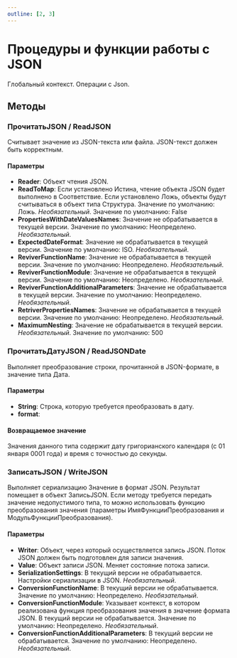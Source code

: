 ```yaml
---
outline: [2, 3]
---
```


# Процедуры и функции работы с JSON


Глобальный контекст. Операции с Json.


## Методы


### ПрочитатьJSON / ReadJSON


Считывает значение из JSON-текста или файла. JSON-текст должен быть корректным.


#### Параметры

* **Reader**: Объект чтения JSON.
* **ReadToMap**: Если установлено Истина, чтение объекта JSON будет выполнено в Соответствие.
Если установлено Ложь, объекты будут считываться в объект типа Структура.
Значение по умолчанию: Ложь.  *Необязательный*. Значение по умолчанию: False
* **PropertiesWithDateValuesNames**: Значение не обрабатывается в текущей версии. Значение по умолчанию: Неопределено. *Необязательный*. 
* **ExpectedDateFormat**: Значение не обрабатывается в текущей версии. Значение по умолчанию: ISO.  *Необязательный*. 
* **ReviverFunctionName**: Значение не обрабатывается в текущей версии. Значение по умолчанию: Неопределено.  *Необязательный*. 
* **ReviverFunctionModule**: Значение не обрабатывается в текущей версии. Значение по умолчанию: Неопределено. *Необязательный*. 
* **ReviverFunctionAdditionalParameters**: Значение не обрабатывается в текущей версии. Значение по умолчанию: Неопределено.  *Необязательный*. 
* **RetriverPropertiesNames**: Значение не обрабатывается в текущей версии. Значение по умолчанию: Неопределено.  *Необязательный*. 
* **MaximumNesting**: Значение не обрабатывается в текущей версии. *Необязательный*. Значение по умолчанию: 500

### ПрочитатьДатуJSON / ReadJSONDate


Выполняет преобразование строки, прочитанной в JSON-формате, в значение типа Дата.


#### Параметры

* **String**: Строка, которую требуется преобразовать в дату. 
* **format**: 

#### Возвращаемое значение


Значения данного типа содержит дату григорианского календаря (с 01 января 0001 года) и время с точностью до секунды.


### ЗаписатьJSON / WriteJSON


Выполняет сериализацию Значение в формат JSON. Результат помещает в объект ЗаписьJSON.
Если методу требуется передать значение недопустимого типа, то можно использовать функцию преобразования значения (параметры ИмяФункцииПреобразования и МодульФункцииПреобразования).


#### Параметры

* **Writer**: Объект, через который осуществляется запись JSON. Поток JSON должен быть подготовлен для записи значения. 
* **Value**: Объект записи JSON. Меняет состояние потока записи. 
* **SerializationSettings**: В текущий версии не обрабатывается. Настройки сериализации в JSON.  *Необязательный*. 
* **ConversionFunctionName**: В текущий версии не обрабатывается. Значение по умолчанию: Неопределено.  *Необязательный*. 
* **ConversionFunctionModule**: Указывает контекст, в котором реализована функция преобразования значения в значение формата JSON.
В текущий версии не обрабатывается.  Значение по умолчанию: Неопределено.  *Необязательный*. 
* **ConversionFunctionAdditionalParameters**: В текущий версии не обрабатывается. Значение по умолчанию: Неопределено.  *Необязательный*. 
